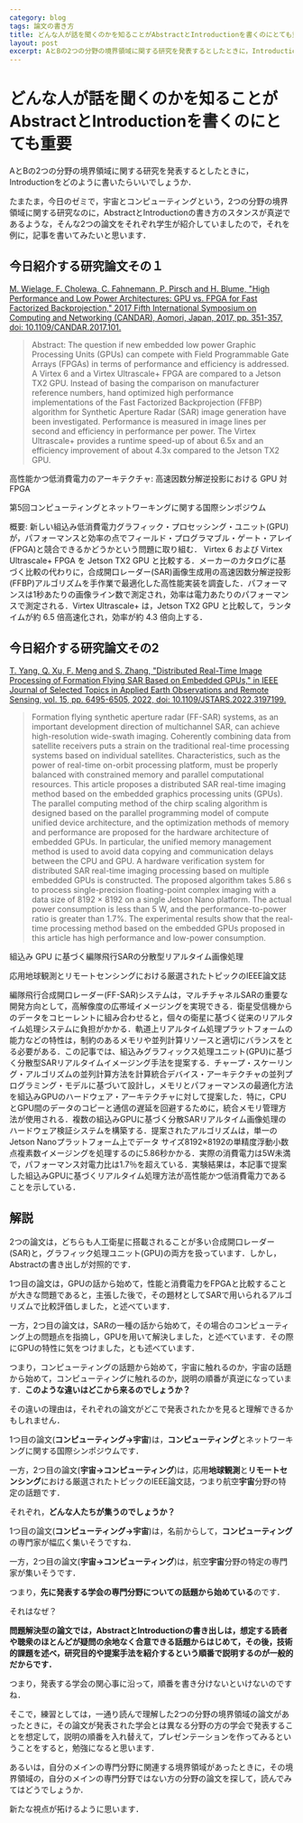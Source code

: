 ```yaml
---
category: blog
tags: 論文の書き方
title: どんな人が話を聞くのかを知ることがAbstractとIntroductionを書くのにとても重要
layout: post
excerpt: AとBの2つの分野の境界領域に関する研究を発表するとしたときに，Introductionをどのように書いたらいいでしょうか．
---
```

# どんな人が話を聞くのかを知ることがAbstractとIntroductionを書くのにとても重要

AとBの2つの分野の境界領域に関する研究を発表するとしたときに，Introductionをどのように書いたらいいでしょうか．

たまたま，今日のゼミで，宇宙とコンピューティングという，2つの分野の境界領域に関する研究なのに，AbstractとIntroductionの書き方のスタンスが真逆であるような，そんな2つの論文をそれぞれ学生が紹介していましたので，それを例に，記事を書いてみたいと思います．

## 今日紹介する研究論文その１

[M. Wielage, F. Cholewa, C. Fahnemann, P. Pirsch and H. Blume, "High Performance and Low Power Architectures: GPU vs. FPGA for Fast Factorized Backprojection," 2017 Fifth International Symposium on Computing and Networking (CANDAR), Aomori, Japan, 2017, pp. 351-357, doi: 10.1109/CANDAR.2017.101.](https://ieeexplore.ieee.org/document/8345456)

> Abstract: The question if new embedded low power Graphic Processing Units (GPUs) can compete with Field Programmable Gate Arrays (FPGAs) in terms of performance and efficiency is addressed. A Virtex 6 and a Virtex Ultrascale+ FPGA are compared to a Jetson TX2 GPU. Instead of basing the comparison on manufacturer reference numbers, hand optimized high performance implementations of the Fast Factorized Backprojection (FFBP) algorithm for Synthetic Aperture Radar (SAR) image generation have been investigated. Performance is measured in image lines per second and efficiency in performance per power. The Virtex Ultrascale+ provides a runtime speed-up of about 6.5x and an efficiency improvement of about 4.3x compared to the Jetson TX2 GPU.

高性能かつ低消費電力のアーキテクチャ: 高速因数分解逆投影における GPU 対 FPGA

第5回コンピューティングとネットワーキングに関する国際シンポジウム

概要: 新しい組込み低消費電力グラフィック・プロセッシング・ユニット(GPU)が，パフォーマンスと効率の点でフィールド・プログラマブル・ゲート・アレイ(FPGA)と競合できるかどうかという問題に取り組む． Virtex 6 および Virtex Ultrascale+ FPGA を Jetson TX2 GPU と比較する．メーカーのカタログに基づく比較の代わりに，合成開口レーダー(SAR)画像生成用の高速因数分解逆投影(FFBP)アルゴリズムを手作業で最適化した高性能実装を調査した．パフォーマンスは1秒あたりの画像ライン数で測定され，効率は電力あたりのパフォーマンスで測定される．Virtex Ultrascale+ は，Jetson TX2 GPU と比較して，ランタイムが約 6.5 倍高速化され，効率が約 4.3 倍向上する．

## 今日紹介する研究論文その2

[T. Yang, Q. Xu, F. Meng and S. Zhang, "Distributed Real-Time Image Processing of Formation Flying SAR Based on Embedded GPUs," in IEEE Journal of Selected Topics in Applied Earth Observations and Remote Sensing, vol. 15, pp. 6495-6505, 2022, doi: 10.1109/JSTARS.2022.3197199.](https://ieeexplore.ieee.org/document/9852294)

> Formation flying synthetic aperture radar (FF-SAR) systems, as an important development direction of multichannel SAR, can achieve high-resolution wide-swath imaging. Coherently combining data from satellite receivers puts a strain on the traditional real-time processing systems based on individual satellites. Characteristics, such as the power of real-time on-orbit processing platform, must be properly balanced with constrained memory and parallel computational resources. This article proposes a distributed SAR real-time imaging method based on the embedded graphics processing units (GPUs). The parallel computing method of the chirp scaling algorithm is designed based on the parallel programming model of compute unified device architecture, and the optimization methods of memory and performance are proposed for the hardware architecture of embedded GPUs. In particular, the unified memory management method is used to avoid data copying and communication delays between the CPU and GPU. A hardware verification system for distributed SAR real-time imaging processing based on multiple embedded GPUs is constructed. The proposed algorithm takes 5.86 s to process single-precision floating-point complex imaging with a data size of 8192 × 8192 on a single Jetson Nano platform. The actual power consumption is less than 5 W, and the performance-to-power ratio is greater than 1.7%. The experimental results show that the real-time processing method based on the embedded GPUs proposed in this article has high performance and low-power consumption.

組込み GPU に基づく編隊飛行SARの分散型リアルタイム画像処理

応用地球観測とリモートセンシングにおける厳選されたトピックのIEEE論文誌

編隊飛行合成開口レーダー(FF-SAR)システムは，マルチチャネルSARの重要な開発方向として，高解像度の広帯域イメージングを実現できる．衛星受信機からのデータをコヒーレントに組み合わせると，個々の衛星に基づく従来のリアルタイム処理システムに負担がかかる．軌道上リアルタイム処理プラットフォームの能力などの特性は，制約のあるメモリや並列計算リソースと適切にバランスをとる必要がある．この記事では、組込みグラフィックス処理ユニット(GPU)に基づく分散型SARリアルタイムイメージング手法を提案する．チャープ・スケーリング・アルゴリズムの並列計算方法を計算統合デバイス・アーキテクチャの並列プログラミング・モデルに基づいて設計し，メモリとパフォーマンスの最適化方法を組込みGPUのハードウェア・アーキテクチャに対して提案した．特に，CPUとGPU間のデータのコピーと通信の遅延を回避するために，統合メモリ管理方法が使用される．複数の組込みGPUに基づく分散SARリアルタイム画像処理のハードウェア検証システムを構築する．提案されたアルゴリズムは，単一のJetson Nanoプラットフォーム上でデータ サイズ8192×8192の単精度浮動小数点複素数イメージングを処理するのに5.86秒かかる．実際の消費電力は5W未満で，パフォーマンス対電力比は1.7％を超えている．実験結果は，本記事で提案した組込みGPUに基づくリアルタイム処理方法が高性能かつ低消費電力であることを示している．

## 解説

2つの論文は，どちらも人工衛星に搭載されることが多い合成開口レーダー(SAR)と，グラフィック処理ユニット(GPU)の両方を扱っています．しかし，Abstractの書き出しが対照的です．

1つ目の論文は，GPUの話から始めて，性能と消費電力をFPGAと比較することが大きな問題であると，主張した後で，その題材としてSARで用いられるアルゴリズムで比較評価しました，と述べています．

一方，2つ目の論文は，SARの一種の話から始めて，その場合のコンピューティング上の問題点を指摘し，GPUを用いて解決しました，と述べています．その際にGPUの特性に気をつけました，とも述べています．

つまり，コンピューティングの話題から始めて，宇宙に触れるのか，宇宙の話題から始めて，コンピューティングに触れるのか，説明の順番が真逆になっています．**このような違いはどこから来るのでしょうか？**

その違いの理由は，それぞれの論文がどこで発表されたかを見ると理解できるかもしれません．

1つ目の論文(**コンピューティング→宇宙**)は，**コンピューティング**とネットワーキングに関する国際シンポジウムです．

一方，2つ目の論文(**宇宙→コンピューティング**)は，応用**地球観測**と**リモートセンシング**における厳選されたトピックのIEEE論文誌，つまり航空**宇宙**分野の特定の話題です．

それぞれ，**どんな人たちが集うのでしょうか？**

1つ目の論文(**コンピューティング→宇宙**)は，名前からして，**コンピューティング**の専門家が幅広く集いそうですね．

一方，2つ目の論文(**宇宙→コンピューティング**)は，航空**宇宙**分野の特定の専門家が集いそうです．

つまり，**先に発表する学会の専門分野についての話題から始めている**のです．

それはなぜ？

**問題解決型の論文では，AbstractとIntroductionの書き出しは，想定する読者や聴衆のほとんどが疑問の余地なく合意できる話題からはじめて，その後，技術的課題を述べ，研究目的や提案手法を紹介するという順番で説明するのが一般的だからです．**

つまり，発表する学会の関心事に沿って，順番を書き分けないといけないのですね．

そこで，練習としては，一通り読んで理解した2つの分野の境界領域の論文があったときに，その論文が発表された学会とは異なる分野の方の学会で発表することを想定して，説明の順番を入れ替えて，プレゼンテーションを作ってみるということをすると，勉強になると思います．

あるいは，自分のメインの専門分野に関連する境界領域があったときに，その境界領域の，自分のメインの専門分野ではない方の分野の論文を探して，読んでみてはどうでしょうか．

新たな視点が拓けるように思います．

